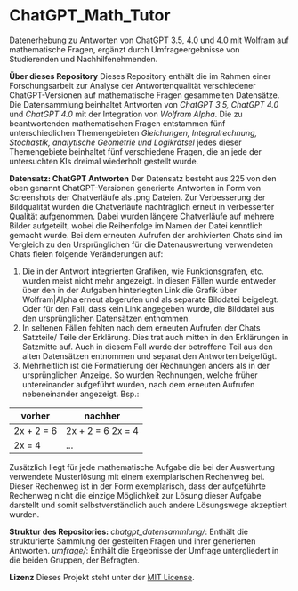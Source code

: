 # ChatGPT_Math_Tutor
Datenerhebung zu Antworten von ChatGPT 3.5, 4.0 und 4.0 mit Wolfram auf mathematische Fragen, ergänzt durch Umfrageergebnisse von Studierenden und Nachhilfenehmenden.

**Über dieses Repository**
Dieses Repository enthält die im Rahmen einer Forschungsarbeit zur Analyse der Antwortenqualität verschiedener ChatGPT-Versionen auf mathematische Fragen gesammelten Datensätze. Die Datensammlung beinhaltet Antworten von *ChatGPT 3.5, ChatGPT 4.0* und *ChatGPT 4.0* mit der Integration von *Wolfram Alpha*. Die zu beantwortenden mathematischen Fragen entstammen fünf unterschiedlichen Themengebieten *Gleichungen, Integralrechnung, Stochastik, analytische Geometrie und Logikrätsel* jedes dieser Themengebiete beinhaltet fünf verschiedene Fragen, die an jede der untersuchten KIs dreimal wiederholt gestellt wurde.

**Datensatz: ChatGPT Antworten**
Der Datensatz besteht aus 225 von den oben genannt ChatGPT-Versionen generierte Antworten in Form von Screenshots der Chatverläufe als .png Dateien. Zur Verbesserung der Bildqualität wurden die Chatverläufe nachträglich erneut in verbesserter Qualität aufgenommen. Dabei wurden längere Chatverläufe auf mehrere Bilder aufgeteilt, wobei die Reihenfolge im Namen der Datei kenntlich gemacht wurde. Bei dem erneuten Aufrufen der archivierten Chats sind im Vergleich zu den Ursprünglichen für die Datenauswertung verwendeten Chats fielen folgende Veränderungen auf:
1. Die in der Antwort integrierten Grafiken, wie Funktionsgrafen, etc. wurden meist nicht mehr angezeigt. In diesen Fällen wurde entweder über den in der Aufgaben hinterlegten Link die Grafik über Wolfram|Alpha erneut abgerufen und als separate Bilddatei beigelegt. Oder für den Fall, dass kein Link angegeben wurde, die Bilddatei aus den ursprünglichen Datensätzen entnommen.
2. In seltenen Fällen fehlten nach dem erneuten Aufrufen der Chats Satzteile/ Teile der Erklärung. Dies trat auch mitten in den Erklärungen in Satzmitte auf. Auch in diesem Fall wurde der betroffene Teil aus den alten Datensätzen entnommen und separat den Antworten beigefügt.
3. Mehrheitlich ist die Formatierung der Rechnungen anders als in der ursprünglichen Anzeige. So wurden Rechnungen, welche früher untereinander aufgeführt wurden, nach dem erneuten Aufrufen nebeneinander angezeigt.
   Bsp.:
   
| vorher   | nachher                 |
|----------|-------------------------|
| 2x + 2 = 6 | 2x + 2 = 6   2x = 4    |
| 2x = 4    | ...                     |

Zusätzlich liegt für jede mathematische Aufgabe die bei der Auswertung verwendete Musterlösung mit einem exemplarischen Rechenweg bei. Dieser Rechenweg ist in der Form exemplarisch, dass der aufgeführte Rechenweg nicht die einzige Möglichkeit zur Lösung dieser Aufgabe darstellt und somit selbstverständlich auch andere Lösungswege akzeptiert wurden.

**Struktur des Repositories:**
*chatgpt_datensammlung/*: Enthält die strukturierte Sammlung der gestellten Fragen und ihrer generierten Antworten.
*umfrage/*: Enthält die Ergebnisse der Umfrage untergliedert in die beiden Gruppen, der Befragten.

**Lizenz**
Dieses Projekt steht unter der [MIT License](LICENSE).
